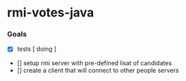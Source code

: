 # rmi-votes-java

### Goals
- [x] tests [ doing ]
- [] setup rmi server with pre-defined lisat of candidates
- [] create a client that will connect to other people servers 